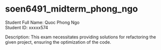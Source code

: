 # soen6491_midterm_phong_ngo
Student Full Name: Quoc Phong Ngo  
Student ID: xxxxx574  

Description:
This exam necessitates providing solutions for refactoring the given project, ensuring the optimization of the code.
